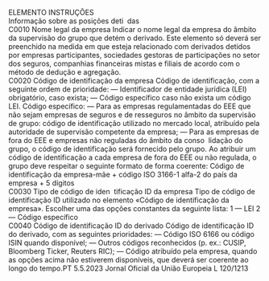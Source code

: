  
ELEMENTO  INSTRUÇÕES  
Informação sobre 
as posições deti ­
das  
C0010  Nome legal da empresa  Indicar o nome legal da empresa do âmbito da supervisão do grupo que detém o 
derivado. 
Este elemento só deverá ser preenchido na medida em que esteja relacionado com 
derivados detidos por empresas participantes, sociedades gestoras de participações no 
setor dos seguros, companhias financeiras mistas e filiais de acordo com o método de 
dedução e agregação.  
C0020  Código de identificação 
da empresa  Código de identificação, com a seguinte ordem de prioridade: 
— Identificador de entidade jurídica (LEI) obrigatório, caso exista; 
— Código específico caso não exista um código LEI. 
Código específico: 
— Para as empresas regulamentadas do EEE que não sejam empresas de seguros e de 
resseguros no âmbito da supervisão de grupo: código de identificação utilizado no 
mercado local, atribuído pela autoridade de supervisão competente da empresa; 
— Para as empresas de fora do EEE e empresas não reguladas do âmbito da conso ­
lidação do grupo, o código de identificação será fornecido pelo grupo. Ao atribuir 
um código de identificação a cada empresa de fora do EEE ou não regulada, o 
grupo deve respeitar o seguinte formato de forma coerente: 
Código de identificação da empresa-mãe + código ISO 3166-1 alfa-2 do país da 
empresa + 5 dígitos  
C0030  Tipo de código de iden ­
tificação ID da empresa  Tipo de código de identificação ID utilizado no elemento «Código de identificação da 
empresa». Escolher uma das opções constantes da seguinte lista: 
1 — LEI 
2 — Código específico  
C0040  Código de identificação 
ID do derivado  Código de identificação ID do derivado, com as seguintes prioridades: 
— Código ISO 6166 ou código ISIN quando disponível; 
— Outros códigos reconhecidos (p. ex.: CUSIP, Bloomberg Ticker, Reuters RIC); 
— Código atribuído pela empresa, quando as opções acima não estiverem disponíveis, 
que deverá ser coerente ao longo do tempo.PT  5.5.2023 Jornal Oficial da União Europeia L 120/1213
